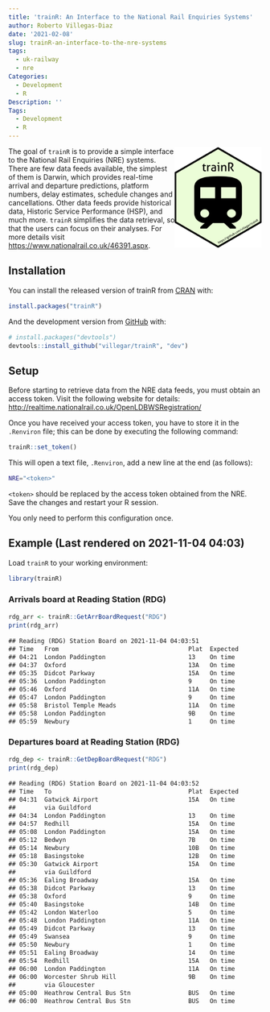 ```yaml
---
title: 'trainR: An Interface to the National Rail Enquiries Systems'
author: Roberto Villegas-Diaz
date: '2021-02-08'
slug: trainR-an-interface-to-the-nre-systems
tags:
  - uk-railway
  - nre
Categories:
  - Development
  - R
Description: ''
Tags:
  - Development
  - R
---
```


<img src="https://raw.githubusercontent.com/villegar/trainR/main/inst/images/logo.png" alt="logo" align="right" height=200px/>

The goal of `trainR` is to provide a simple interface to the 
National Rail Enquiries (NRE) systems. There are few data feeds 
available, the simplest of them is Darwin, which provides real-time 
arrival and departure predictions, platform numbers, delay estimates, 
schedule changes and cancellations. Other data feeds provide historical 
data, Historic Service Performance (HSP), and much more. `trainR` 
simplifies the data retrieval, so that the users can focus on their 
analyses. For more details visit 
https://www.nationalrail.co.uk/46391.aspx.

## Installation

You can install the released version of trainR from [CRAN](https://CRAN.R-project.org) with:

``` r
install.packages("trainR")
```

And the development version from [GitHub](https://github.com/) with:

``` r
# install.packages("devtools")
devtools::install_github("villegar/trainR", "dev")
```

## Setup
Before starting to retrieve data from the NRE data feeds, you must obtain an access token. 
Visit the following website for details: http://realtime.nationalrail.co.uk/OpenLDBWSRegistration/

Once you have received your access token, you have to store it in the `.Renviron` file; this can be 
done by executing the following command:


```r
trainR::set_token()
```

This will open a text file, `.Renviron`, add a new line at the end (as follows):

```bash
NRE="<token>"
```

`<token>` should be replaced by the access token obtained from the NRE. Save the changes and restart 
your R session.

You only need to perform this configuration once.

## Example (Last rendered on 2021-11-04 04:03)

Load `trainR` to your working environment:

```r
library(trainR)
```

### Arrivals board at Reading Station (RDG)


```r
rdg_arr <- trainR::GetArrBoardRequest("RDG")
print(rdg_arr)
```

```
## Reading (RDG) Station Board on 2021-11-04 04:03:51
## Time   From                                    Plat  Expected
## 04:21  London Paddington                       13    On time
## 04:37  Oxford                                  13A   On time
## 05:35  Didcot Parkway                          15A   On time
## 05:36  London Paddington                       9     On time
## 05:46  Oxford                                  11A   On time
## 05:47  London Paddington                       9     On time
## 05:58  Bristol Temple Meads                    11A   On time
## 05:58  London Paddington                       9B    On time
## 05:59  Newbury                                 1     On time
```

### Departures board at Reading Station (RDG)


```r
rdg_dep <- trainR::GetDepBoardRequest("RDG")
print(rdg_dep)
```

```
## Reading (RDG) Station Board on 2021-11-04 04:03:52
## Time   To                                      Plat  Expected
## 04:31  Gatwick Airport                         15A   On time
##        via Guildford                           
## 04:34  London Paddington                       13    On time
## 04:57  Redhill                                 15A   On time
## 05:08  London Paddington                       15A   On time
## 05:12  Bedwyn                                  7B    On time
## 05:14  Newbury                                 10B   On time
## 05:18  Basingstoke                             12B   On time
## 05:30  Gatwick Airport                         15A   On time
##        via Guildford                           
## 05:36  Ealing Broadway                         15A   On time
## 05:38  Didcot Parkway                          13    On time
## 05:38  Oxford                                  9     On time
## 05:40  Basingstoke                             14B   On time
## 05:42  London Waterloo                         5     On time
## 05:48  London Paddington                       11A   On time
## 05:49  Didcot Parkway                          13    On time
## 05:49  Swansea                                 9     On time
## 05:50  Newbury                                 1     On time
## 05:51  Ealing Broadway                         14    On time
## 05:54  Redhill                                 15A   On time
## 06:00  London Paddington                       11A   On time
## 06:00  Worcester Shrub Hill                    9B    On time
##        via Gloucester                          
## 05:00  Heathrow Central Bus Stn                BUS   On time
## 06:00  Heathrow Central Bus Stn                BUS   On time
```
